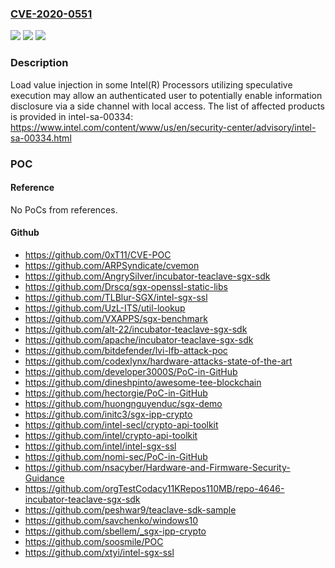 ### [CVE-2020-0551](https://cve.mitre.org/cgi-bin/cvename.cgi?name=CVE-2020-0551)
![](https://img.shields.io/static/v1?label=Product&message=Intel(R)%20Processors%20Load%20Value%20Injection&color=blue)
![](https://img.shields.io/static/v1?label=Version&message=See%20advisory%20https%3A%2F%2Fwww.intel.com%2Fcontent%2Fwww%2Fus%2Fen%2Fsecurity-center%2Fadvisory%2Fintel-sa-00334.html%20&color=brightgreen)
![](https://img.shields.io/static/v1?label=Vulnerability&message=Information%20Disclosure&color=brightgreen)

### Description

Load value injection in some Intel(R) Processors utilizing speculative execution may allow an authenticated user to potentially enable information disclosure via a side channel with local access. The list of affected products is provided in intel-sa-00334: https://www.intel.com/content/www/us/en/security-center/advisory/intel-sa-00334.html

### POC

#### Reference
No PoCs from references.

#### Github
- https://github.com/0xT11/CVE-POC
- https://github.com/ARPSyndicate/cvemon
- https://github.com/AngrySilver/incubator-teaclave-sgx-sdk
- https://github.com/Drscq/sgx-openssl-static-libs
- https://github.com/TLBlur-SGX/intel-sgx-ssl
- https://github.com/UzL-ITS/util-lookup
- https://github.com/VXAPPS/sgx-benchmark
- https://github.com/alt-22/incubator-teaclave-sgx-sdk
- https://github.com/apache/incubator-teaclave-sgx-sdk
- https://github.com/bitdefender/lvi-lfb-attack-poc
- https://github.com/codexlynx/hardware-attacks-state-of-the-art
- https://github.com/developer3000S/PoC-in-GitHub
- https://github.com/dineshpinto/awesome-tee-blockchain
- https://github.com/hectorgie/PoC-in-GitHub
- https://github.com/huongnguyenduc/sgx-demo
- https://github.com/initc3/sgx-ipp-crypto
- https://github.com/intel-secl/crypto-api-toolkit
- https://github.com/intel/crypto-api-toolkit
- https://github.com/intel/intel-sgx-ssl
- https://github.com/nomi-sec/PoC-in-GitHub
- https://github.com/nsacyber/Hardware-and-Firmware-Security-Guidance
- https://github.com/orgTestCodacy11KRepos110MB/repo-4646-incubator-teaclave-sgx-sdk
- https://github.com/peshwar9/teaclave-sdk-sample
- https://github.com/savchenko/windows10
- https://github.com/sbellem/_sgx-ipp-crypto
- https://github.com/soosmile/POC
- https://github.com/xtyi/intel-sgx-ssl

